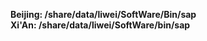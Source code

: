 **Beijing:    /share/data/liwei/SoftWare/Bin/sap  
Xi'An:      /share/data/liwei/SoftWare/bin/sap**
